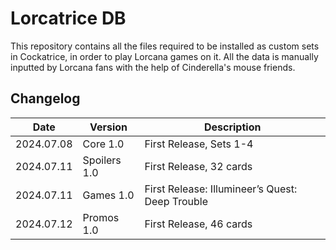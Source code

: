 # Lorcatrice DB
This repository contains all the files required to be installed as custom sets in Cockatrice, in order to play Lorcana games on it.
All the data is manually inputted by Lorcana fans with the help of Cinderella's mouse friends.

## Changelog

| Date       | Version       | Description                                                        |
|------------|---------------|--------------------------------------------------------------------|
| 2024.07.08 | Core 1.0      | First Release, Sets 1-4                                            |
| 2024.07.11 | Spoilers 1.0  | First Release, 32 cards                                            |
| 2024.07.11 | Games 1.0     | First Release: Illumineer’s Quest: Deep Trouble                    |
| 2024.07.12 | Promos 1.0    | First Release, 46 cards                                            |


